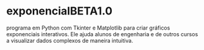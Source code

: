 # exponencialBETA1.0
 programa em Python com Tkinter e Matplotlib para criar gráficos exponenciais interativos. Ele ajuda alunos de engenharia e de outros cursos a visualizar dados complexos de maneira intuitiva.
